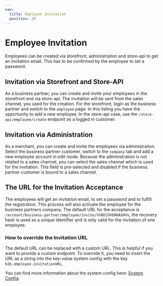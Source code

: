 ```yaml
---
nav:
  title: Employee Invitation
  position: 20
---
```


# Employee Invitation

Employees can be created via storefront, administration and store-api to get an invitation email. This has to be confirmed by the employee to set a password.

## Invitation via Storefront and Store-API

As a business partner, you can create and invite your employees in the storefront and via store-api. The invitation will be sent from the sales channel, you used for the creation.
For the storefront, login as the business partner and switch to the `employee` page. In this listing you have the opportunity to add a new employee.
In the store-api case, use the `/store-api/employee/create` endpoint as a logged in customer.

## Invitation via Administration

As a merchant, you can create and invite the employees via administration. Select the business partner customer, switch to the `company` tab and add a new employee account in edit mode.
Because the administration is not related to a sales channel, you can select the sales channel which is used for the invitation. This field is pre-selected and disabled if the business partner customer is bound to a sales channel.

## The URL for the Invitation Acceptance

The employees will get an invitation email, to set a password and to fulfill the registration. This process will also activate the employee for the business partners company.
The default URL for the acceptance is `/account/business-partner/employee/invite/%%RECOVERHASH%%`, the recovery hash is used as a unique identifier and is only valid for the invitation of one employee.

### How to override the Invitation URL

The default URL can be replaced with a custom URL. This is helpful if you want to provide a custom endpoint.
To override it, you need to insert the URL as a string into the key-value system config with the key `b2b.employee.invitationURL`.

You can find more information about the system config here: [System Config](/guides/plugins/apps/configuration.md).
